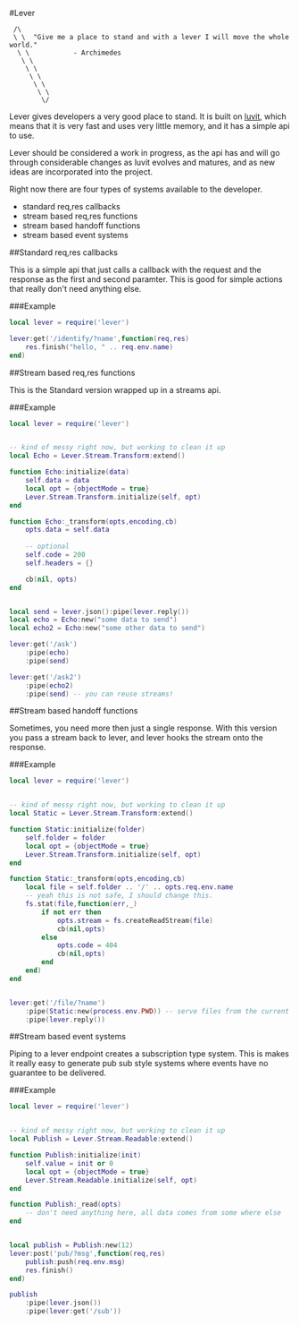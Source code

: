 #Lever

```
 /\
 \ \  "Give me a place to stand and with a lever I will move the whole world."
  \ \           - Archimedes
   \ \
    \ \
     \ \
      \ \
       \ \
        \/
```


Lever gives developers a very good place to stand. It is built on [luvit](https://luvit.io), which means that it is very fast and uses very little memory, and it has a simple api to use.

Lever should be considered a work in progress, as the api has and will go through considerable changes as luvit evolves and matures, and as new ideas are incorporated into the project.


Right now there are four types of systems available to the developer.
- standard req,res callbacks
- stream based req,res functions
- stream based handoff functions
- stream based event systems

##Standard req,res callbacks

This is a simple api that just calls a callback with the request and the response as the first and second paramter. This is good for simple actions that really don't need anything else.

###Example

```lua
local lever = require('lever')

lever:get('/identify/?name',function(req,res)
	res.finish("hello, " .. req.env.name)
end)

```

##Stream based req,res functions

This is the Standard version wrapped up in a streams api.

###Example

```lua
local lever = require('lever')


-- kind of messy right now, but working to clean it up
local Echo = Lever.Stream.Transform:extend()

function Echo:initialize(data)
    self.data = data
    local opt = {objectMode = true}
    Lever.Stream.Transform.initialize(self, opt)
end

function Echo:_transform(opts,encoding,cb)
    opts.data = self.data
    
    -- optional
    self.code = 200
    self.headers = {}

    cb(nil, opts)
end


local send = lever.json():pipe(lever.reply())
local echo = Echo:new("some data to send")
local echo2 = Echo:new("some other data to send")

lever:get('/ask')
	:pipe(echo)
	:pipe(send)

lever:get('/ask2')
	:pipe(echo2)
	:pipe(send) -- you can reuse streams!

```

##Stream based handoff functions

Sometimes, you need more then just a single response. With this version you pass a stream back to lever, and lever hooks the stream onto the response.

###Example

```lua
local lever = require('lever')


-- kind of messy right now, but working to clean it up
local Static = Lever.Stream.Transform:extend()

function Static:initialize(folder)
    self.folder = folder
    local opt = {objectMode = true}
    Lever.Stream.Transform.initialize(self, opt)
end

function Static:_transform(opts,encoding,cb)
    local file = self.folder .. '/' .. opts.req.env.name
    -- yeah this is not safe, I should change this.
    fs.stat(file,function(err,_)
        if not err then
            opts.stream = fs.createReadStream(file)
            cb(nil,opts)
        else
            opts.code = 404
            cb(nil,opts)
        end
    end)
end


lever:get('/file/?name')
    :pipe(Static:new(process.env.PWD)) -- serve files from the current directory
    :pipe(lever.reply())
```

##Stream based event systems

Piping to a lever endpoint creates a subscription type system. This is makes it really easy to generate pub sub style systems where events have no guarantee to be delivered.

###Example

```lua
local lever = require('lever')


-- kind of messy right now, but working to clean it up
local Publish = Lever.Stream.Readable:extend()

function Publish:initialize(init)
    self.value = init or 0
    local opt = {objectMode = true}
    Lever.Stream.Readable.initialize(self, opt)
end

function Publish:_read(opts)
	-- don't need anything here, all data comes from some where else
end


local publish = Publish:new(12)
lever:post('pub/?msg',function(req,res)
	publish:push(req.env.msg)
	res.finish()
end)

publish
    :pipe(lever.json())
    :pipe(lever:get('/sub'))
```